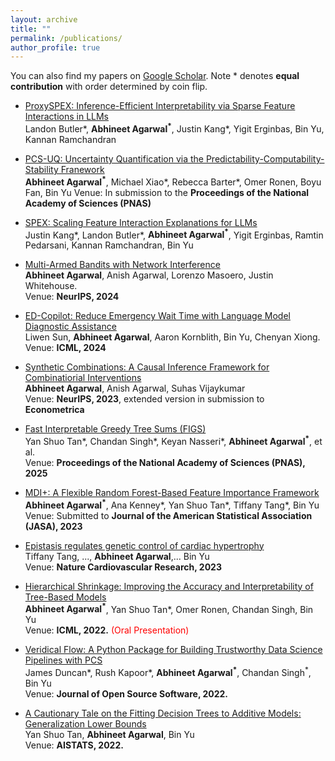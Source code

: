 ```yaml
---
layout: archive
title: ""
permalink: /publications/
author_profile: true
---
```


You can also find my papers on [Google Scholar](https://scholar.google.com/citations?user=8282541233&hl=en). Note \* denotes **equal contribution** with order determined by coin flip. 



* [ProxySPEX: Inference-Efficient Interpretability via Sparse Feature Interactions in LLMs](https://arxiv.org/abs/2505.17495)<br>
 Landon Butler\*, **Abhineet Agarwal<sup>*</sup>**, Justin Kang\*, Yigit Erginbas, Bin Yu, Kannan Ramchandran

* [PCS-UQ: Uncertainty Quantification via the Predictability-Computability-Stability Franework](https://arxiv.org/abs/2505.08784)<br>
**Abhineet Agarwal<sup>*</sup>**, Michael Xiao\*, Rebecca Barter\*, Omer Ronen, Boyu Fan, Bin Yu
  Venue: In submission to the **Proceedings of the National Academy of Sciences (PNAS)**
  
* [SPEX: Scaling Feature Interaction Explanations for LLMs](https://arxiv.org/abs/2502.13870)<br>
Justin Kang\*, Landon Butler\*, **Abhineet Agarwal<sup>*</sup>**, Yigit Erginbas, Ramtin Pedarsani, Kannan Ramchandran, Bin Yu 
  
* [Multi-Armed Bandits with Network Interference](https://arxiv.org/abs/2405.18621)<br>
  **Abhineet Agarwal**, Anish Agarwal, Lorenzo Masoero, Justin Whitehouse. \
  Venue: **NeurIPS, 2024**

* [ED-Copilot: Reduce Emergency Wait Time with Language Model Diagnostic Assistance](https://arxiv.org/pdf/2402.13448)<br>
  Liwen Sun, **Abhineet Agarwal**, Aaron Kornblith, Bin Yu, Chenyan Xiong. \
  Venue: **ICML, 2024**

* [Synthetic Combinations: A Causal Inference Framework for Combinatiorial Interventions](https://arxiv.org/abs/2303.14226)<br>
  **Abhineet Agarwal**, Anish Agarwal, Suhas Vijaykumar \
  Venue: **NeurIPS, 2023**, extended version in submission to **Econometrica**

* [Fast Interpretable Greedy Tree Sums (FIGS)](https://www.pnas.org/doi/10.1073/pnas.2310151122)<br>
  Yan Shuo Tan\*, Chandan Singh\*, Keyan Nasseri\*, **Abhineet Agarwal<sup>*</sup>**, et al. \
  Venue: **Proceedings of the National Academy of Sciences (PNAS), 2025**

* [MDI+: A Flexible Random Forest-Based Feature Importance Framework](https://arxiv.org/abs/2307.01932)<br>
  **Abhineet Agarwal<sup>*</sup>**, Ana Kenney\*, Yan Shuo Tan\*, Tiffany Tang\*, Bin Yu \
  Venue: Submitted to **Journal of the American Statistical Association (JASA), 2023**

* [Epistasis regulates genetic control of cardiac hypertrophy](https://www.ncbi.nlm.nih.gov/pmc/articles/PMC10659487/)<br>
  Tiffany Tang, ..., **Abhineet Agarwal**,... Bin Yu  \
  Venue: **Nature Cardiovascular Research, 2023**

* [Hierarchical Shrinkage: Improving the Accuracy and Interpretability of Tree-Based Models](https://arxiv.org/abs/2202.00858)<br>
  **Abhineet Agarwal<sup>*</sup>**, Yan Shuo Tan\*, Omer Ronen, Chandan Singh, Bin Yu  \
  Venue: **ICML, 2022.** <span style="color: red"> (Oral Presentation) </span>
  
* [Veridical Flow: A Python Package for Building Trustworthy Data Science Pipelines with PCS](https://joss.theoj.org/papers/10.21105/joss.03895.pdf)<br>
James Duncan\*, Rush Kapoor\*, **Abhineet Agarwal<sup>*</sup>**, Chandan Singh<sup>*</sup>, Bin Yu\
Venue: **Journal of Open Source Software, 2022.**

* [A Cautionary Tale on the Fitting Decision Trees to Additive Models: Generalization Lower Bounds](https://arxiv.org/abs/2110.09626)<br>
  Yan Shuo Tan, **Abhineet Agarwal**, Bin Yu  \
  Venue: **AISTATS, 2022.**


  
